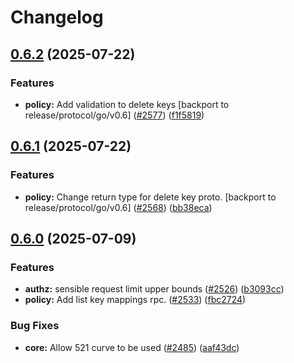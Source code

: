 # Changelog

## [0.6.2](https://github.com/opentdf/platform/compare/protocol/go/v0.6.1...protocol/go/v0.6.2) (2025-07-22)


### Features

* **policy:** Add validation to delete keys [backport to release/protocol/go/v0.6] ([#2577](https://github.com/opentdf/platform/issues/2577)) ([f1f5819](https://github.com/opentdf/platform/commit/f1f5819f95eda5b98cf002a43bd47a4e5b2c62d0))

## [0.6.1](https://github.com/opentdf/platform/compare/protocol/go/v0.6.0...protocol/go/v0.6.1) (2025-07-22)


### Features

* **policy:** Change return type for delete key proto. [backport to release/protocol/go/v0.6] ([#2568](https://github.com/opentdf/platform/issues/2568)) ([bb38eca](https://github.com/opentdf/platform/commit/bb38ecaf75feee91484b1a2f8e835e2fc57633d7))

## [0.6.0](https://github.com/opentdf/platform/compare/protocol/go/v0.5.0...protocol/go/v0.6.0) (2025-07-09)


### Features

* **authz:** sensible request limit upper bounds ([#2526](https://github.com/opentdf/platform/issues/2526)) ([b3093cc](https://github.com/opentdf/platform/commit/b3093cce2ffd1f1cdaec884967dc96a40caa2903))
* **policy:** Add list key mappings rpc. ([#2533](https://github.com/opentdf/platform/issues/2533)) ([fbc2724](https://github.com/opentdf/platform/commit/fbc2724a066b5e4121838a958cb926a1ab5bdcde))


### Bug Fixes

* **core:** Allow 521 curve to be used ([#2485](https://github.com/opentdf/platform/issues/2485)) ([aaf43dc](https://github.com/opentdf/platform/commit/aaf43dc368b4cabbc9affa0a6075abd335aa57e3))
